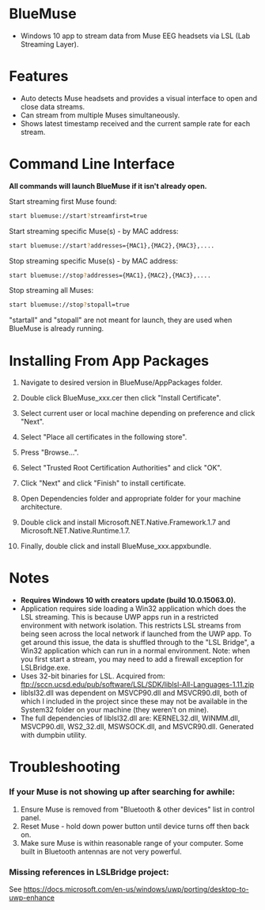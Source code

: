 # BlueMuse
* Windows 10 app to stream data from Muse EEG headsets via LSL (Lab Streaming Layer).

# Features
* Auto detects Muse headsets and provides a visual interface to open and close data streams. 
* Can stream from multiple Muses simultaneously.
* Shows latest timestamp received and the current sample rate for each stream.

# Command Line Interface
**All commands will launch BlueMuse if it isn't already open.**

Start streaming first Muse found: 
```bash
start bluemuse://start?streamfirst=true
```
Start streaming specific Muse(s) - by MAC address: 
```bash
start bluemuse://start?addresses={MAC1},{MAC2},{MAC3},....
```
Stop streaming specific Muse(s) - by MAC address: 
```bash
start bluemuse://stop?addresses={MAC1},{MAC2},{MAC3},....
```
Stop streaming all Muses: 
```bash
start bluemuse://stop?stopall=true
```

"startall" and "stopall" are not meant for launch, they are used when BlueMuse is already running.

# Installing From App Packages
1. Navigate to desired version in BlueMuse/AppPackages folder.
2. Double click BlueMuse_xxx.cer then click "Install Certificate".
3. Select current user or local machine depending on preference and click "Next".
4. Select "Place all certificates in the following store".
5. Press "Browse...".
6. Select "Trusted Root Certification Authorities" and click "OK".
7. Click "Next" and click "Finish" to install certificate.

8. Open Dependencies folder and appropriate folder for your machine architecture.
9. Double click and install Microsoft.NET.Native.Framework.1.7 and Microsoft.NET.Native.Runtime.1.7.

10. Finally, double click and install BlueMuse_xxx.appxbundle.

# Notes
* **Requires Windows 10 with creators update (build 10.0.15063.0).**
* Application requires side loading a Win32 application which does the LSL streaming. This is because UWP apps run in a restricted environment with network isolation. This restricts LSL streams from being seen across the local network if launched from the  UWP app. To get around this issue, the data is shuffled through to the "LSL Bridge", a Win32 application which can run in a normal environment. Note: when you first start a stream, you may need to add a firewall exception for LSLBridge.exe.
* Uses 32-bit binaries for LSL. Acquired from: ftp://sccn.ucsd.edu/pub/software/LSL/SDK/liblsl-All-Languages-1.11.zip
* liblsl32.dll was dependent on MSVCP90.dll and MSVCR90.dll, both of which I included in the project since these may not be available in the System32 folder on your machine (they weren't on mine).
* The full dependencies of liblsl32.dll are: KERNEL32.dll, WINMM.dll, MSVCP90.dll, WS2_32.dll, MSWSOCK.dll, and MSVCR90.dll. Generated with dumpbin utility.

# Troubleshooting
### If your Muse is not showing up after searching for awhile: 
  1. Ensure Muse is removed from "Bluetooth & other devices" list in control panel.
  2. Reset Muse - hold down power button until device turns off then back on.
  3. Make sure Muse is within reasonable range of your computer. Some built in Bluetooth antennas are not very powerful.

### Missing references in LSLBridge project:
See https://docs.microsoft.com/en-us/windows/uwp/porting/desktop-to-uwp-enhance